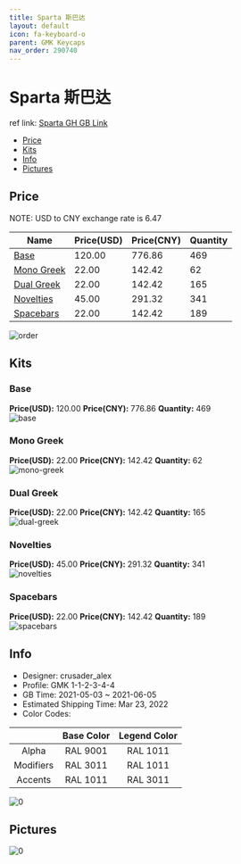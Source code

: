 ```yaml
---
title: Sparta 斯巴达
layout: default
icon: fa-keyboard-o
parent: GMK Keycaps
nav_order: 290740
---
```


# Sparta 斯巴达

ref link: [Sparta GH GB Link](https://geekhack.org/index.php?topic=112621.0)

* [Price](#price)
* [Kits](#kits)
* [Info](#info)
* [Pictures](#pictures)

## Price

NOTE: USD to CNY exchange rate is 6.47

| Name          | Price(USD)   |  Price(CNY) | Quantity |
| ------------- | ------------ |  ---------- | -------- |
|[Base](#base)|120.00|776.86|469|
|[Mono Greek](#mono-greek)|22.00|142.42|62|
|[Dual Greek](#dual-greek)|22.00|142.42|165|
|[Novelties](#novelties)|45.00|291.32|341|
|[Spacebars](#spacebars)|22.00|142.42|189|

<img src="{{ 'assets/images/gmk-keycaps/Sparta/order.png' | relative_url }}" alt="order" class="image featured">

## Kits
### Base  
**Price(USD):** 120.00	**Price(CNY):** 776.86	**Quantity:** 469  
<img src="{{ 'assets/images/gmk-keycaps/Sparta/kits_pics/base.png' | relative_url }}" alt="base" class="image featured">

### Mono Greek  
**Price(USD):** 22.00	**Price(CNY):** 142.42	**Quantity:** 62  
<img src="{{ 'assets/images/gmk-keycaps/Sparta/kits_pics/mono-greek.png' | relative_url }}" alt="mono-greek" class="image featured">

### Dual Greek  
**Price(USD):** 22.00	**Price(CNY):** 142.42	**Quantity:** 165  
<img src="{{ 'assets/images/gmk-keycaps/Sparta/kits_pics/dual-greek.png' | relative_url }}" alt="dual-greek" class="image featured">

### Novelties  
**Price(USD):** 45.00	**Price(CNY):** 291.32	**Quantity:** 341  
<img src="{{ 'assets/images/gmk-keycaps/Sparta/kits_pics/novelties.png' | relative_url }}" alt="novelties" class="image featured">

### Spacebars  
**Price(USD):** 22.00	**Price(CNY):** 142.42	**Quantity:** 189  
<img src="{{ 'assets/images/gmk-keycaps/Sparta/kits_pics/spacebars.png' | relative_url }}" alt="spacebars" class="image featured">

## Info
* Designer: crusader_alex  
* Profile: GMK 1-1-2-3-4-4  
* GB Time: 2021-05-03 ~ 2021-06-05  
* Estimated Shipping Time: Mar 23, 2022  
* Color Codes:  

| |Base Color     | Legend Color
| :-------------: | :-------------: | :------------:
|Alpha|RAL 9001|RAL 1011
|Modifiers|RAL 3011|RAL 1011
|Accents|RAL 1011|RAL 3011

<img src="{{ 'assets/images/gmk-keycaps/Sparta/0.jpg' | relative_url }}" alt="0" class="image featured">

## Pictures  
<img src="{{ 'assets/images/gmk-keycaps/Sparta/rendering_pics/0.png' | relative_url }}" alt="0" class="image featured">
